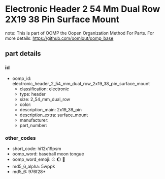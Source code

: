 # Electronic Header 2 54 Mm Dual Row 2X19 38 Pin Surface Mount  

note: This is part of OOMP the Oopen Organization Method For Parts. For more details: https://github.com/oomlout/oomp_base

##  part details





### id
* oomp_id: electronic_header_2_54_mm_dual_row_2x19_38_pin_surface_mount
  * classification: electronic
  * type: header
  * size: 2_54_mm_dual_row
  * color: 
  * description_main: 2x19_38_pin
  * description_extra: surface_mount
  * manufacturer: 
  * part_number: 

### other_codes
* short_code: hi12x19psm
* oomp_word: baseball moon tongue
* oomp_word_emoji: :baseball: :moon: :tongue:
* md5_6_alpha: 5wppk
* md5_6: 976f28* 